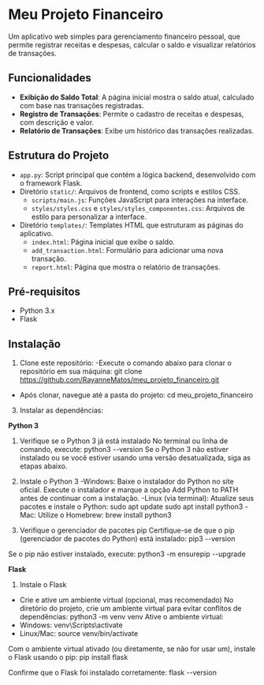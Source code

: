 # Meu Projeto Financeiro

Um aplicativo web simples para gerenciamento financeiro pessoal, que permite registrar receitas e despesas, calcular o saldo e visualizar relatórios de transações.

## Funcionalidades

- **Exibição do Saldo Total**: A página inicial mostra o saldo atual, calculado com base nas transações registradas.
- **Registro de Transações**: Permite o cadastro de receitas e despesas, com descrição e valor.
- **Relatório de Transações**: Exibe um histórico das transações realizadas.

## Estrutura do Projeto

- `app.py`: Script principal que contém a lógica backend, desenvolvido com o framework Flask.
- Diretório `static/`: Arquivos de frontend, como scripts e estilos CSS.
  - `scripts/main.js`: Funções JavaScript para interações na interface.
  - `styles/styles.css` e `styles/styles_componentes.css`: Arquivos de estilo para personalizar a interface.
- Diretório `templates/`: Templates HTML que estruturam as páginas do aplicativo.
  - `index.html`: Página inicial que exibe o saldo.
  - `add_transaction.html`: Formulário para adicionar uma nova transação.
  - `report.html`: Página que mostra o relatório de transações.

## Pré-requisitos

- Python 3.x
- Flask

## Instalação

1. Clone este repositório:
-Execute o comando abaixo para clonar o repositório em sua máquina:
git clone https://github.com/RayanneMatos/meu_projeto_financeiro.git
- Após clonar, navegue até a pasta do projeto:
cd meu_projeto_financeiro

3. Instalar as dependências:

**Python 3**
1. Verifique se o Python 3 já está instalado
No terminal ou linha de comando, execute:
python3 --version
Se o Python 3 não estiver instalado ou se você estiver usando uma versão desatualizada, siga as etapas abaixo.

2. Instale o Python 3
-Windows:
Baixe o instalador do Python no site oficial.
Execute o instalador e marque a opção Add Python to PATH antes de continuar com a instalação.
-Linux (via terminal):
Atualize seus pacotes e instale o Python:
sudo apt update
sudo apt install python3
-Mac:
Utilize o Homebrew:
brew install python3

3. Verifique o gerenciador de pacotes pip
Certifique-se de que o pip (gerenciador de pacotes do Python) está instalado:
pip3 --version

Se o pip não estiver instalado, execute:
python3 -m ensurepip --upgrade

**Flask**
1. Instale o Flask
- Crie e ative um ambiente virtual (opcional, mas recomendado)
No diretório do projeto, crie um ambiente virtual para evitar conflitos de dependências:
python3 -m venv venv
Ative o ambiente virtual:
- Windows:
venv\Scripts\activate
- Linux/Mac:
source venv/bin/activate

Com o ambiente virtual ativado (ou diretamente, se não for usar um), instale o Flask usando o pip:
pip install flask

Confirme que o Flask foi instalado corretamente:
flask --version
